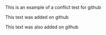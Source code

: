 This is an example of a conflict test for github

This text was added on github

This text was also added on github
